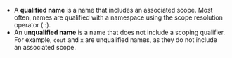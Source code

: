 - A **qualified name** is a name that includes an associated scope. Most often, names are qualified with a namespace using the scope resolution operator (::).
- An **unqualified name** is a name that does not include a scoping qualifier. For example, `cout` and `x` are unqualified names, as they do not include an associated scope.